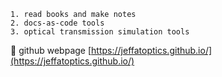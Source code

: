 ```text
1. read books and make notes
2. docs-as-code tools
3. optical transmission simulation tools
```
🔗 github webpage [https://jeffatoptics.github.io/](https://jeffatoptics.github.io/)



